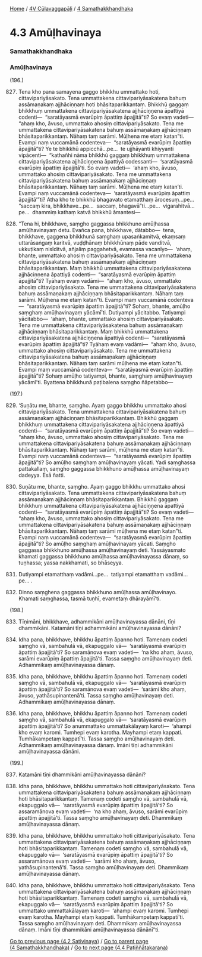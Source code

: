 
[Home](/) / [4V Cūḷavaggapāḷi](../../4V.md) / [4 Samathakkhandhaka](../4.md)

# 4.3 Amūḷhavinaya

### Samathakkhandhaka

### Amūḷhavinaya

(196.)

827. Tena kho pana samayena gaggo bhikkhu ummattako hoti, cittavipariyāsakato. Tena ummattakena cittavipariyāsakatena bahuṃ assāmaṇakaṃ ajjhāciṇṇaṃ hoti bhāsitaparikkantaṃ. Bhikkhū gaggaṃ bhikkhuṃ ummattakena cittavipariyāsakatena ajjhāciṇṇena āpattiyā codenti—  “saratāyasmā evarūpiṃ āpattiṃ āpajjitā”ti? So evaṃ vadeti—  “ahaṃ kho, āvuso, ummattako ahosiṃ cittavipariyāsakato. Tena me ummattakena cittavipariyāsakatena bahuṃ assāmaṇakaṃ ajjhāciṇṇaṃ bhāsitaparikkantaṃ. Nāhaṃ taṃ sarāmi. Mūḷhena me etaṃ katan”ti. Evampi naṃ vuccamānā codenteva—  “saratāyasmā evarūpiṃ āpattiṃ āpajjitā”ti? Ye te bhikkhū appicchā…pe…  te ujjhāyanti khiyyanti vipācenti—  “kathañhi nāma bhikkhū gaggaṃ bhikkhuṃ ummattakena cittavipariyāsakatena ajjhāciṇṇena āpattiyā codessanti—  ‘saratāyasmā evarūpiṃ āpattiṃ āpajjitā’ti. So evaṃ vadeti—  ‘ahaṃ kho, āvuso, ummattako ahosiṃ cittavipariyāsakato. Tena me ummattakena cittavipariyāsakatena bahuṃ assāmaṇakaṃ ajjhāciṇṇaṃ bhāsitaparikkantaṃ. Nāhaṃ taṃ sarāmi. Mūḷhena me etaṃ katan’ti. Evampi naṃ vuccamānā codenteva—  ‘saratāyasmā evarūpiṃ āpattiṃ āpajjitā’”ti? Atha kho te bhikkhū bhagavato etamatthaṃ ārocesuṃ…pe…  “saccaṃ kira, bhikkhave…pe…  saccaṃ, bhagavā”ti…pe…  vigarahitvā…pe…  dhammiṃ kathaṃ katvā bhikkhū āmantesi—

828. “Tena hi, bhikkhave, saṃgho gaggassa bhikkhuno amūḷhassa amūḷhavinayaṃ detu. Evañca pana, bhikkhave, dātabbo—  tena, bhikkhave, gaggena bhikkhunā saṃghaṃ upasaṅkamitvā, ekaṃsaṃ uttarāsaṅgaṃ karitvā, vuḍḍhānaṃ bhikkhūnaṃ pāde vanditvā, ukkuṭikaṃ nisīditvā, añjaliṃ paggahetvā, evamassa vacanīyo—  ‘ahaṃ, bhante, ummattako ahosiṃ cittavipariyāsakato. Tena me ummattakena cittavipariyāsakatena bahuṃ assāmaṇakaṃ ajjhāciṇṇaṃ bhāsitaparikkantaṃ. Maṃ bhikkhū ummattakena cittavipariyāsakatena ajjhāciṇṇena āpattiyā codenti—  “saratāyasmā evarūpiṃ āpattiṃ āpajjitā”ti? Tyāhaṃ evaṃ vadāmi—  “ahaṃ kho, āvuso, ummattako ahosiṃ cittavipariyāsakato. Tena me ummattakena cittavipariyāsakatena bahuṃ assāmaṇakaṃ ajjhāciṇṇaṃ bhāsitaparikkantaṃ. Nāhaṃ taṃ sarāmi. Mūḷhena me etaṃ katan”ti. Evampi maṃ vuccamānā codenteva—  “saratāyasmā evarūpiṃ āpattiṃ āpajjitā”ti? Sohaṃ, bhante, amūḷho saṃghaṃ amūḷhavinayaṃ yācāmī’ti. Dutiyampi yācitabbo. Tatiyampi yācitabbo—  ‘ahaṃ, bhante, ummattako ahosiṃ cittavipariyāsakato. Tena me ummattakena cittavipariyāsakatena bahuṃ assāmaṇakaṃ ajjhāciṇṇaṃ bhāsitaparikkantaṃ. Maṃ bhikkhū ummattakena cittavipariyāsakatena ajjhāciṇṇena āpattiyā codenti—  “saratāyasmā evarūpiṃ āpattiṃ āpajjitā”ti? Tyāhaṃ evaṃ vadāmi—  “ahaṃ kho, āvuso, ummattako ahosiṃ cittavipariyāsakato. Tena me ummattakena cittavipariyāsakatena bahuṃ assāmaṇakaṃ ajjhāciṇṇaṃ bhāsitaparikkantaṃ. Nāhaṃ taṃ sarāmi mūḷhena me etaṃ katan”ti. Evampi maṃ vuccamānā codenteva—  “saratāyasmā evarūpiṃ āpattiṃ āpajjitā”ti? Sohaṃ amūḷho tatiyampi, bhante, saṃghaṃ amūḷhavinayaṃ yācāmī’ti. Byattena bhikkhunā paṭibalena saṃgho ñāpetabbo—

(197.)

829. ‘Suṇātu me, bhante, saṃgho. Ayaṃ gaggo bhikkhu ummattako ahosi cittavipariyāsakato. Tena ummattakena cittavipariyāsakatena bahuṃ assāmaṇakaṃ ajjhāciṇṇaṃ bhāsitaparikkantaṃ. Bhikkhū gaggaṃ bhikkhuṃ ummattakena cittavipariyāsakatena ajjhāciṇṇena āpattiyā codenti—  “saratāyasmā evarūpiṃ āpattiṃ āpajjitā”ti? So evaṃ vadeti—  “ahaṃ kho, āvuso, ummattako ahosiṃ cittavipariyāsakato. Tena me ummattakena cittavipariyāsakatena bahuṃ assāmaṇakaṃ ajjhāciṇṇaṃ bhāsitaparikkantaṃ. Nāhaṃ taṃ sarāmi, mūḷhena me etaṃ katan”ti. Evampi naṃ vuccamānā codenteva—  “saratāyasmā evarūpiṃ āpattiṃ āpajjitā”ti? So amūḷho saṃghaṃ amūḷhavinayaṃ yācati. Yadi saṃghassa pattakallaṃ, saṃgho gaggassa bhikkhuno amūḷhassa amūḷhavinayaṃ dadeyya. Esā ñatti.

830. Suṇātu me, bhante, saṃgho. Ayaṃ gaggo bhikkhu ummattako ahosi cittavipariyāsakato. Tena ummattakena cittavipariyāsakatena bahuṃ assāmaṇakaṃ ajjhāciṇṇaṃ bhāsitaparikkantaṃ. Bhikkhū gaggaṃ bhikkhuṃ ummattakena cittavipariyāsakatena ajjhāciṇṇena āpattiyā codenti—  “saratāyasmā evarūpiṃ āpattiṃ āpajjitā”ti? So evaṃ vadeti—  “ahaṃ kho, āvuso, ummattako ahosiṃ cittavipariyāsakato. Tena me ummattakena cittavipariyāsakatena bahuṃ assāmaṇakaṃ ajjhāciṇṇaṃ bhāsitaparikkantaṃ. Nāhaṃ taṃ sarāmi mūḷhena me etaṃ katan”ti. Evampi naṃ vuccamānā codenteva—  “saratāyasmā evarūpiṃ āpattiṃ āpajjitā”ti? So amūḷho saṃghaṃ amūḷhavinayaṃ yācati. Saṃgho gaggassa bhikkhuno amūḷhassa amūḷhavinayaṃ deti. Yassāyasmato khamati gaggassa bhikkhuno amūḷhassa amūḷhavinayassa dānaṃ, so tuṇhassa; yassa nakkhamati, so bhāseyya.

831. Dutiyampi etamatthaṃ vadāmi…pe…  tatiyampi etamatthaṃ vadāmi…pe… .

832. Dinno saṃghena gaggassa bhikkhuno amūḷhassa amūḷhavinayo. Khamati saṃghassa, tasmā tuṇhī, evametaṃ dhārayāmī’ti.

(198.)

833. Tīṇimāni, bhikkhave, adhammikāni amūḷhavinayassa dānāni, tīṇi dhammikāni. Katamāni tīṇi adhammikāni amūḷhavinayassa dānāni?

834. Idha pana, bhikkhave, bhikkhu āpattiṃ āpanno hoti. Tamenaṃ codeti saṃgho vā, sambahulā vā, ekapuggalo vā—  ‘saratāyasmā evarūpiṃ āpattiṃ āpajjitā’ti? So saramānova evaṃ vadeti—  ‘na kho ahaṃ, āvuso, sarāmi evarūpiṃ āpattiṃ āpajjitā’ti. Tassa saṃgho amūḷhavinayaṃ deti. Adhammikaṃ amūḷhavinayassa dānaṃ.

835. Idha pana, bhikkhave, bhikkhu āpattiṃ āpanno hoti. Tamenaṃ codeti saṃgho vā, sambahulā vā, ekapuggalo vā—  ‘saratāyasmā evarūpiṃ āpattiṃ āpajjitā’ti? So saramānova evaṃ vadeti—  ‘sarāmi kho ahaṃ, āvuso, yathāsupinantenā’ti. Tassa saṃgho amūḷhavinayaṃ deti. Adhammikaṃ amūḷhavinayassa dānaṃ.

836. Idha pana, bhikkhave, bhikkhu āpattiṃ āpanno hoti. Tamenaṃ codeti saṃgho vā, sambahulā vā, ekapuggalo vā—  ‘saratāyasmā evarūpiṃ āpattiṃ āpajjitā’ti? So anummattako ummattakālayaṃ karoti—  ‘ahampi kho evaṃ karomi. Tumhepi evaṃ karotha. Mayhampi etaṃ kappati. Tumhākampetaṃ kappatī’ti. Tassa saṃgho amūḷhavinayaṃ deti. Adhammikaṃ amūḷhavinayassa dānaṃ. Imāni tīṇi adhammikāni amūḷhavinayassa dānāni.

(199.)

837. Katamāni tīṇi dhammikāni amūḷhavinayassa dānāni?

838. Idha pana, bhikkhave, bhikkhu ummattako hoti cittavipariyāsakato. Tena ummattakena cittavipariyāsakatena bahuṃ assāmaṇakaṃ ajjhāciṇṇaṃ hoti bhāsitaparikkantaṃ. Tamenaṃ codeti saṃgho vā, sambahulā vā, ekapuggalo vā—  ‘saratāyasmā evarūpiṃ āpattiṃ āpajjitā’ti? So assaramānova evaṃ vadeti—  ‘na kho ahaṃ, āvuso, sarāmi evarūpiṃ āpattiṃ āpajjitā’ti. Tassa saṃgho amūḷhavinayaṃ deti. Dhammikaṃ amūḷhavinayassa dānaṃ.

839. Idha pana, bhikkhave, bhikkhu ummattako hoti cittavipariyāsakato. Tena ummattakena cittavipariyāsakatena bahuṃ assāmaṇakaṃ ajjhāciṇṇaṃ hoti bhāsitaparikkantaṃ. Tamenaṃ codeti saṃgho vā, sambahulā vā, ekapuggalo vā—  ‘saratāyasmā evarūpiṃ āpattiṃ āpajjitā’ti? So assaramānova evaṃ vadeti—  ‘sarāmi kho ahaṃ, āvuso, yathāsupinantenā’ti. Tassa saṃgho amūḷhavinayaṃ deti. Dhammikaṃ amūḷhavinayassa dānaṃ.

840. Idha pana, bhikkhave, bhikkhu ummattako hoti cittavipariyāsakato. Tena ummattakena cittavipariyāsakatena bahuṃ assāmaṇakaṃ ajjhāciṇṇaṃ hoti bhāsitaparikkantaṃ. Tamenaṃ codeti saṃgho vā, sambahulā vā, ekapuggalo vā—  ‘saratāyasmā evarūpiṃ āpattiṃ āpajjitā’ti? So ummattako ummattakālayaṃ karoti—  ‘ahampi evaṃ karomi. Tumhepi evaṃ karotha. Mayhampi etaṃ kappati. Tumhākampetaṃ kappatī’ti. Tassa saṃgho amūḷhavinayaṃ deti. Dhammikaṃ amūḷhavinayassa dānaṃ. Imāni tīṇi dhammikāni amūḷhavinayassa dānānī”ti.

[Go to previous page (4.2 Sativinaya)](4.2.md) / [Go to parent page (4 Samathakkhandhaka)](../4.md) / [Go to next page (4.4 Paṭiññātakaraṇa)](4.4.md)


